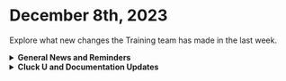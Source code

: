 # December 8th, 2023

Explore what new changes the Training team has made in the last week.

<details>

<summary><strong>General News and Reminders</strong></summary>

* **Game Tip for the Week:** We've now hit the season where all eyes are on 2024. So if you haven't seen all the trailers that came out of The Game Awards, check them out! Especially that Final Fantasy VII Rebirth trailer! 2024 is gon be gud.
* **SHOUT OUT** to all those who've successfully taken our [foundations-certification.md](../../cluck-university/rewst-foundations-10x/foundations-certification.md "mention")Exam, and collected your prestigious **Certified Rewster** badge in Discord.&#x20;
  * Stay tuned for more information on how to get your official certification issued for sharing on LinkedIn, and hanging on your wall with pride.
* Reminder to express your interest in the App Platform Alpha Program by filling out the form on the [alpha-interest-submissions.md](../../documentation/app-platform-coming-soon/alpha-interest-submissions.md "mention") page.&#x20;
  * More info to come on the early January launch details next week.
* **Reminder about Cluck U Holiday Hours:**
  * Live Training will be unavailable from December 18th \~ January 8th for the Holidays and New Year
  * Feel free to sit by the fire, with a glass of bourbon, or tasty eggnog, and watch our videos while you wait with anticipation for our return
* Join us in our [Cluck-U Discord channel](https://discord.com/channels/936789089703845988/1121465945295167588) if you have any questions, comments, or concerns!

</details>

<details>

<summary><strong>Cluck U and Documentation Updates</strong></summary>

**What's New in Cluck University?**

* &#x20;[clean-automation-200-series](../../cluck-university/clean-automation-200-series/ "mention") landing page and course descriptions have been added!
  * Available now:[201-advanced-automation-concepts.md](../../cluck-university/clean-automation-200-series/201-advanced-automation-concepts.md "mention")
  * **Coming soon:**
    * [202-data-types-and-jinja.md](../../cluck-university/clean-automation-200-series/202-data-types-and-jinja.md "mention")
    * [203-better-automation-through-abstraction.md](../../cluck-university/clean-automation-200-series/203-better-automation-through-abstraction.md "mention")
    * [204-avoiding-automation-anti-patterns.md](../../cluck-university/clean-automation-200-series/204-avoiding-automation-anti-patterns.md "mention")
    * [205-defensible-automation-in-practice.md](../../cluck-university/clean-automation-200-series/205-defensible-automation-in-practice.md "mention")

**New & Updated Pages:**

* Last week's Open Mic page and recording is available here: [nov-17th-2023-domo-arigato-rewsty-roboto.md](../roc-open-mics/nov-17th-2023-domo-arigato-rewsty-roboto.md "mention")
* [automate-documentation-with-robo-rewsty.md](../../cluck-university/electives/automate-documentation-with-robo-rewsty.md "mention")elective page added
* [connectwise-automate-integration-setup.md](../../documentation/integrations/rmm/connectwise-automate/connectwise-automate-integration-setup.md "mention")**:** Important note added regarding IP address restrictions. If applicable, add Rewst IP (3.139.170.31) to your allowed list.
* [support-priorities.md](../../support/roc-support/support-priorities.md "mention"): Added details on response objectives, operating hours, and holiday availability to our support section for your visibility.

</details>
